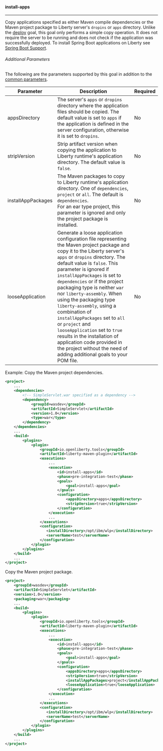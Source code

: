 #### install-apps
---
Copy applications specified as either Maven compile dependencies or the Maven project package to Liberty server's `dropins` or `apps` directory. Unlike the [deploy](deploy.md#deploy) goal, this goal only performs a simple copy operation. It does not require the server to be running and does not check if the application was successfully deployed. To install Spring Boot applications on Liberty see [Spring Boot Support](spring-boot-support.md#spring-boot-support).

###### Additional Parameters

The following are the parameters supported by this goal in addition to the [common parameters](common-parameters.md#common-parameters).

| Parameter | Description | Required |
| --------  | ----------- | -------  |
| appsDirectory | The server's `apps` or `dropins` directory where the application files should be copied. The default value is set to `apps` if the application is defined in the server configuration, otherwise it is set to `dropins`.  | No |
| stripVersion | Strip artifact version when copying the application to Liberty runtime's application directory. The default value is `false`. | No |
| installAppPackages | The Maven packages to copy to Liberty runtime's application directory. One of `dependencies`, `project` or `all`. The default is `dependencies`.<br>For an ear type project, this parameter is ignored and only the project package is installed. | No |
| looseApplication | Generate a loose application configuration file representing the Maven project package and copy it to the Liberty server's `apps` or `dropins` directory. The default value is `false`. This parameter is ignored if `installAppPackages` is set to `dependencies` or if the project packaging type is neither `war` nor `liberty-assembly`. When using the packaging type `liberty-assembly`, using a combination of `installAppPackages` set to `all` or `project` and `looseApplication` set to `true` results in the installation of application code provided in the project without the need of adding additional goals to your POM file. | No |

Example:
Copy the Maven project dependencies.
```xml
<project>
    ...
    <dependencies>
        <!-- SimpleServlet.war specified as a dependency -->
        <dependency>
            <groupId>wasdev</groupId>
            <artifactId>SimpleServlet</artifactId>
            <version>1.0</version>
            <type>war</type>
        </dependency>
    </dependencies>
    ...
    <build>
        <plugins>
            <plugin>
                <groupId>io.openliberty.tools</groupId>
                <artifactId>liberty-maven-plugin</artifactId>
                <executions>
                    ...
                    <execution>
                        <id>install-apps</id>
                        <phase>pre-integration-test</phase>
                        <goals>
                            <goal>install-apps</goal>
                        </goals>
                        <configuration>
                            <appsDirectory>apps</appsDirectory>
                            <stripVersion>true</stripVersion>
                        </configuration>
                    </execution>
                    ...
                </executions>
                <configuration>
                   <installDirectory>/opt/ibm/wlp</installDirectory>
                   <serverName>test</serverName>
                </configuration>
            </plugin>
        </plugins>
    </build>
    ...
</project>
```
Copy the Maven project package.
```xml
<project>
    <groupId>wasdev</groupId>
    <artifactId>SimpleServlet</artifactId>
    <version>1.0</version>
    <packaging>war</packaging>
    ...
    <build>
        <plugins>
            <plugin>
                <groupId>io.openliberty.tools</groupId>
                <artifactId>liberty-maven-plugin</artifactId>
                <executions>
                    ...
                    <execution>
                        <id>install-apps</id>
                        <phase>pre-integration-test</phase>
                        <goals>
                            <goal>install-apps</goal>
                        </goals>
                        <configuration>
                            <appsDirectory>apps</appsDirectory>
                            <stripVersion>true</stripVersion>
                            <installAppPackages>project</installAppPackages>
                            <looseApplication>true</looseApplication>
                        </configuration>
                    </execution>
                    ...
                </executions>
                <configuration>
                   <installDirectory>/opt/ibm/wlp</installDirectory>
                   <serverName>test</serverName>
                </configuration>
            </plugin>
        </plugins>
    </build>
    ...
</project>
```
